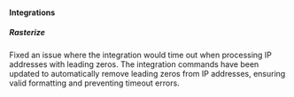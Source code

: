 
#### Integrations

##### Rasterize

Fixed an issue where the integration would time out when processing IP addresses with leading zeros. The integration commands have been updated to automatically remove leading zeros from IP addresses, ensuring valid formatting and preventing timeout errors.
